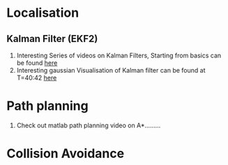 
# Localisation
## Kalman Filter (EKF2)
1. Interesting Series of videos on Kalman Filters, Starting from basics can be found [here](https://www.youtube.com/watch?v=HCd-leV8OkU&t=1305s&ab_channel=Dr.ShaneRoss) 
2. Interesting gaussian Visualisation of Kalman filter can be found at T=40:42 [here](https://www.youtube.com/watch?v=E-6paM_Iwfc&ab_channel=CyrillStachniss)  




# Path planning
1. Check out matlab path planning video on A*.........




# Collision Avoidance


